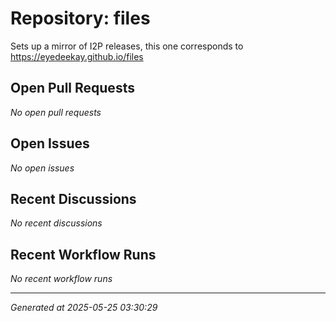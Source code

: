 # Repository: files

Sets up a mirror of I2P releases, this one corresponds to https://eyedeekay.github.io/files

## Open Pull Requests


*No open pull requests*


## Open Issues


*No open issues*


## Recent Discussions


*No recent discussions*


## Recent Workflow Runs


*No recent workflow runs*


---
*Generated at 2025-05-25 03:30:29*
